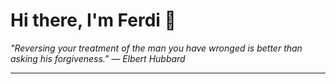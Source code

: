 <h1>Hi there, I'm Ferdi 👋</h1>

<p><em>
  "Reversing your treatment of the man you have wronged is better than asking his forgiveness." — Elbert Hubbard
</em></p>

---
